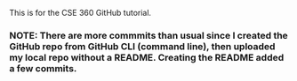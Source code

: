 This is for the CSE 360 GitHub tutorial.

### NOTE: There are more commmits than usual since I created the GitHub repo from GitHub CLI (command line), then uploaded my local repo without a README. Creating the README added a few commits.
